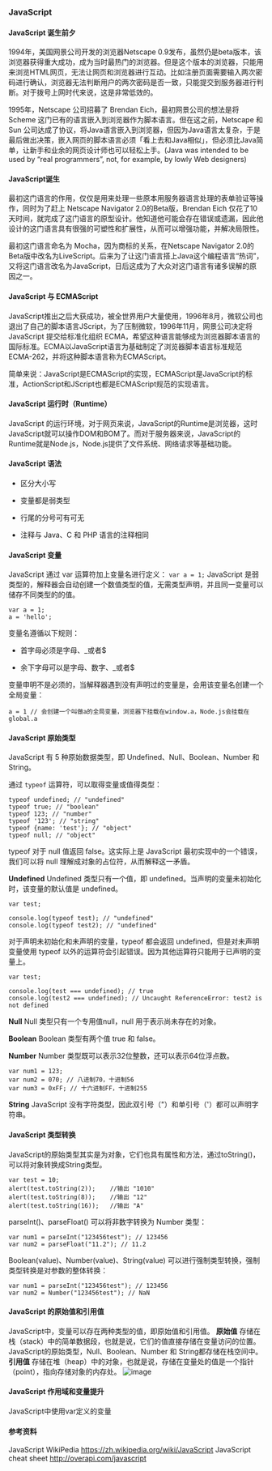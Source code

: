 ### JavaScript

#### JavaScript 诞生前夕
1994年，美国网景公司开发的浏览器Netscape  0.9发布，虽然仍是beta版本，该浏览器获得重大成功，成为当时最热门的浏览器。但是这个版本的浏览器，只能用来浏览HTML网页，无法让网页和浏览器进行互动。比如注册页面需要输入两次密码进行确认，浏览器无法判断用户的两次密码是否一致，只能提交到服务器进行判断。对于拨号上网时代来说，这是非常低效的。

1995年，Netscape 公司招募了 Brendan Eich，最初网景公司的想法是将 Scheme 这门已有的语言嵌入到浏览器作为脚本语言。但在这之前，Netscape 和 Sun 公司达成了协议，将Java语言嵌入到浏览器，但因为Java语言太复杂，于是最后做出决策，嵌入网页的脚本语言必须「看上去和Java相似」，但必须比Java简单，让新手和业余的网页设计师也可以轻松上手。(Java was intended to be used by “real programmers”, not, for example, by lowly Web designers)

#### JavaScript诞生

最初这门语言的作用，仅仅是用来处理一些原本用服务器语言处理的表单验证等操作，同时为了赶上 Netscape Navigator 2.0的Beta版，Brendan Eich 仅花了10天时间，就完成了这门语言的原型设计。他知道他可能会存在错误或遗漏，因此他设计的这门语言具有很强的可塑性和扩展性，从而可以增强功能，并解决局限性。

最初这门语言命名为 Mocha，因为商标的关系，在Netscape Navigator 2.0的Beta版中改名为LiveScript。后来为了让这门语言搭上Java这个编程语言“热词”，又将这门语言改名为JavaScript，日后这成为了大众对这门语言有诸多误解的原因之一。

#### JavaScript 与 ECMAScript

JavaScript推出之后大获成功，被全世界用户大量使用，1996年8月，微软公司也退出了自己的脚本语言JScript，为了压制微软，1996年11月，网景公司决定将 JavaScript 提交给标准化组织 ECMA，希望这种语言能够成为浏览器脚本语言的国际标准。ECMA以JavaScript语言为基础制定了浏览器脚本语言标准规范ECMA-262，并将这种脚本语言称为ECMAScript。

简单来说：JavaScript是ECMAScript的实现，ECMAScript是JavaScript的标准，ActionScript和JScript也都是ECMAScript规范的实现语言。

#### JavaScript 运行时（Runtime）

JavaScript 的运行环境，对于网页来说，JavaScript的Runtime是浏览器，这时JavaScript就可以操作DOM和BOM了。而对于服务器来说，JavaScript的Runtime就是Node.js，Node.js提供了文件系统、网络请求等基础功能。




#### JavaScript 语法
- 区分大小写

- 变量都是弱类型

- 行尾的分号可有可无

- 注释与 Java、C 和 PHP 语言的注释相同

#### JavaScript 变量
JavaScript 通过 var 运算符加上变量名进行定义：
``` var a = 1; ```
JavaScript 是弱类型的，解释器会自动创建一个数值类型的值，无需类型声明，并且同一变量可以储存不同类型的的值。
``` 
var a = 1;
a = 'hello';
```

变量名遵循以下规则：  

 - 首字母必须是字母、\_或者\$  
 
 - 余下字母可以是字母、数字、\_或者\$

变量申明不是必须的，当解释器遇到没有声明过的变量是，会用该变量名创建一个全局变量：

```
a = 1 // 会创建一个叫做a的全局变量，浏览器下挂载在window.a，Node.js会挂载在global.a
```

#### JavaScript 原始类型
JavaScript 有 5 种原始数据类型，即 Undefined、Null、Boolean、Number 和 String。

通过 `typeof` 运算符，可以取得变量或值得类型：
```
typeof undefined; // "undefined"
typeof true; // "boolean"
typeof 123; // "number"
typeof '123'; // "string"
typeof {name: 'test'}; // "object"
typeof null; // "object"
```

typeof 对于 null 值返回 false。这实际上是 JavaScript 最初实现中的一个错误，我们可以将 null 理解成对象的占位符，从而解释这一矛盾。

**Undefined**
Undefined 类型只有一个值，即 undefined。当声明的变量未初始化时，该变量的默认值是 undefined。

```
var test;

console.log(typeof test); // "undefined"
console.log(typeof test2); // "undefined"
```

对于声明未初始化和未声明的变量，typeof 都会返回 undefined，但是对未声明变量使用 typeof 以外的运算符会引起错误。因为其他运算符只能用于已声明的变量上。

```
var test;

console.log(test === undefined); // true
console.log(test2 === undefined); // Uncaught ReferenceError: test2 is not defined
```

**Null**
Null 类型只有一个专用值null，null 用于表示尚未存在的对象。

**Boolean**
Boolean 类型有两个值 true 和 false。

**Number**
Number 类型既可以表示32位整数，还可以表示64位浮点数。

```
var num1 = 123;
var num2 = 070; // 八进制70，十进制56
var num3 = 0xFF; // 十六进制FF，十进制255
```

**String**
JavaScript 没有字符类型，因此双引号（"）和单引号（'）都可以声明字符串。

#### JavaScript 类型转换

JavaScript的原始类型其实是为对象，它们也具有属性和方法，通过toString()，可以将对象转换成String类型。
```
var test = 10;
alert(test.toString(2));	//输出 "1010"
alert(test.toString(8));	//输出 "12"
alert(test.toString(16));	//输出 "A"
```


parseInt()、parseFloat() 可以将非数字转换为 Number 类型：
```
var num1 = parseInt("123456test"); // 123456
var num2 = parseFloat("11.2"); // 11.2
```

Boolean(value)、Number(value)、String(value) 可以进行强制类型转换，强制类型转换是对参数的整体转换：
``` 
var num1 = parseInt("123456test"); // 123456
var num2 = Number("123456test"); // NaN
```


#### JavaScript 的原始值和引用值
JavaScript中，变量可以存在两种类型的值，即原始值和引用值。
**原始值**
存储在栈（stack）中的简单数据段，也就是说，它们的值直接存储在变量访问的位置。JavaScript的原始类型，Null、Boolean、Number 和 String都存储在栈空间中。
**引用值**
存储在堆（heap）中的对象，也就是说，存储在变量处的值是一个指针（point），指向存储对象的内存处。
![image](https://s1.ax1x.com/2018/08/20/Ph4UhR.png)



#### JavaScript 作用域和变量提升
JavaScript中使用var定义的变量


#### 参考资料
> 
JavaScript WikiPedia
https://zh.wikipedia.org/wiki/JavaScript
JavaScript cheat sheet
http://overapi.com/javascript
